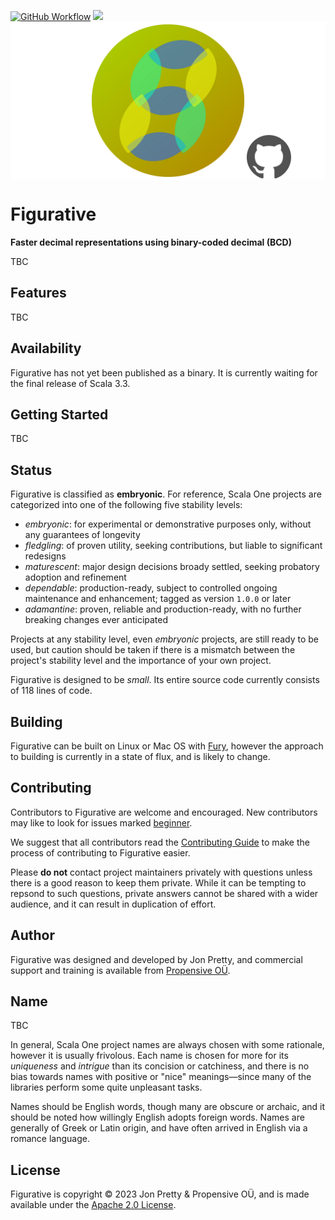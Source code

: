 [<img alt="GitHub Workflow" src="https://img.shields.io/github/actions/workflow/status/propensive/figurative/main.yml?style=for-the-badge" height="24">](https://github.com/propensive/figurative/actions)
[<img src="https://img.shields.io/discord/633198088311537684?color=8899f7&label=DISCORD&style=for-the-badge" height="24">](https://discord.gg/7b6mpF6Qcf)
<img src="/doc/images/github.png" valign="middle">

# Figurative

__Faster decimal representations using binary-coded decimal (BCD)__

TBC

## Features

TBC


## Availability

Figurative has not yet been published as a binary. It is currently waiting for the
final release of Scala 3.3.

## Getting Started

TBC


## Status

Figurative is classified as __embryonic__. For reference, Scala One projects are
categorized into one of the following five stability levels:

- _embryonic_: for experimental or demonstrative purposes only, without any guarantees of longevity
- _fledgling_: of proven utility, seeking contributions, but liable to significant redesigns
- _maturescent_: major design decisions broady settled, seeking probatory adoption and refinement
- _dependable_: production-ready, subject to controlled ongoing maintenance and enhancement; tagged as version `1.0.0` or later
- _adamantine_: proven, reliable and production-ready, with no further breaking changes ever anticipated

Projects at any stability level, even _embryonic_ projects, are still ready to
be used, but caution should be taken if there is a mismatch between the
project's stability level and the importance of your own project.

Figurative is designed to be _small_. Its entire source code currently consists
of 118 lines of code.

## Building

Figurative can be built on Linux or Mac OS with [Fury](/propensive/fury), however
the approach to building is currently in a state of flux, and is likely to
change.

## Contributing

Contributors to Figurative are welcome and encouraged. New contributors may like to look for issues marked
<a href="https://github.com/propensive/figurative/labels/beginner">beginner</a>.

We suggest that all contributors read the [Contributing Guide](/contributing.md) to make the process of
contributing to Figurative easier.

Please __do not__ contact project maintainers privately with questions unless
there is a good reason to keep them private. While it can be tempting to
repsond to such questions, private answers cannot be shared with a wider
audience, and it can result in duplication of effort.

## Author

Figurative was designed and developed by Jon Pretty, and commercial support and training is available from
[Propensive O&Uuml;](https://propensive.com/).



## Name

TBC

In general, Scala One project names are always chosen with some rationale, however it is usually
frivolous. Each name is chosen for more for its _uniqueness_ and _intrigue_ than its concision or
catchiness, and there is no bias towards names with positive or "nice" meanings—since many of the
libraries perform some quite unpleasant tasks.

Names should be English words, though many are obscure or archaic, and it should be noted how
willingly English adopts foreign words. Names are generally of Greek or Latin origin, and have
often arrived in English via a romance language.

## License

Figurative is copyright &copy; 2023 Jon Pretty & Propensive O&Uuml;, and is made available under the
[Apache 2.0 License](/license.md).
